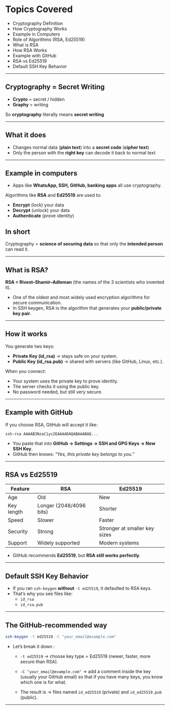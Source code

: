 # Topics Covered
- Cryptography Definition
- How Cryptography Works
- Example in Computers
- Role of Algorithms (RSA, Ed25519)
- What is RSA
- How RSA Works
- Example with GitHub
- RSA vs Ed25519
- Default SSH Key Behavior



---

##  Cryptography = Secret Writing

- **Crypto** = secret / hidden  
- **Graphy** = writing  

So **cryptography** literally means **secret writing** 

---

##  What it does

- Changes normal data (**plain text**) into a **secret code** (**cipher text**)  
- Only the person with the **right key** can decode it back to normal text  

---

##  Example in computers

- Apps like **WhatsApp, SSH, GitHub, banking apps** all use cryptography.  

Algorithms like **RSA** and **Ed25519** are used to:  

- **Encrypt** (lock) your data  
- **Decrypt** (unlock) your data  
- **Authenticate** (prove identity)  

## In short

Cryptography = **science of securing data** so that only the **intended person** can read it.

---

##  What is RSA?

**RSA = Rivest–Shamir–Adleman** (the names of the 3 scientists who invented it).  

- One of the oldest and most widely used encryption algorithms for secure communication.  
- In SSH keygen, RSA is the algorithm that generates your **public/private key pair**.

---

##  How it works

You generate two keys:

- **Private Key (id_rsa)** → stays safe on your system.  
- **Public Key (id_rsa.pub)** → shared with servers (like GitHub, Linux, etc.).  

When you connect:  

- Your system uses the private key to prove identity.  
- The server checks it using the public key.  
-  No password needed, but still very secure.

---

##  Example with GitHub

If you choose RSA, GitHub will accept it like:  

`ssh-rsa AAAAB3NzaC1yc2EAAAADAQABAAABAQ...`


- You paste that into **GitHub → Settings → SSH and GPG Keys → New SSH Key**.  
- GitHub then knows: *“Yes, this private key belongs to you.”*

---

##  RSA vs Ed25519

| Feature       | RSA                     | Ed25519                         |
|---------------|------------------------|---------------------------------|
| Age           | Old                    | New                             |
| Key length    | Longer (2048/4096 bits)| Shorter                         |
| Speed         | Slower                 | Faster                          |
| Security      | Strong                 | Stronger at smaller key sizes   |
| Support       | Widely supported       | Modern systems                  |

- GitHub recommends **Ed25519**, but **RSA still works perfectly**.  

---

##  Default SSH Key Behavior

- If you ran `ssh-keygen` **without** `-t ed25519`, it defaulted to RSA keys.  
- That’s why you see files like:  
    - `id_rsa`
    - `id_rsa.pub`

---

## The GitHub-recommended way

```bash
ssh-keygen -t ed25519 -C "your_email@example.com"
```

- Let’s break it down :

    - `-t ed25519` → choose key type = Ed25519 (newer, faster, more secure than RSA).

    - `-C "your_email@example.com"` → add a comment inside the key (usually your GitHub email) so that if you have many keys, you know which one is for what.

    - The result is → files named `id_ed25519` (private) and `id_ed25519.pub` (public).

---
